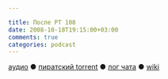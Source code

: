 ```yaml
---

title: После РТ 108
date: 2008-10-18T19:15:00+03:00
comments: true
categories: podcast
---
```

[аудио](http://cdn.radio-t.com/rt108post.mp3) ● [пиратский torrent](http://pirates.radio-t.com/torrents/rt108post.mp3.torrent) ● [лог чата](http://chat.radio-t.com/logs/radio-t-108.html) ● [wiki](http://wiki.radio-t.com/%D0%9F%D0%BE%D1%81%D0%BB%D0%B5_%D0%A0%D0%A2_108)<audio src="http://cdn.radio-t.com/rt108post.mp3" preload="none">

